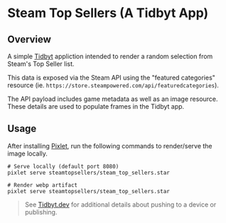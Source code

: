 # Steam Top Sellers (A Tidbyt App)

## Overview
A simple [Tidbyt](https://tidbyt.com/) appliction intended to render a random selection from Steam's Top Seller list. 

This data is exposed via the Steam API using the "featured categories" resource (ie. `https://store.steampowered.com/api/featuredcategories`).

The API payload includes game metadata as well as an image resource. These details are used to populate frames in the Tidbyt app.

## Usage
After installing [Pixlet](https://tidbyt.dev/docs/build/installing-pixlet), run the following commands to render/serve the image locally. 

```
# Serve locally (default port 8080)
pixlet serve steamtopsellers/steam_top_sellers.star

# Render webp artifact
pixlet serve steamtopsellers/steam_top_sellers.star
```

> See [Tidbyt.dev](https://tidbyt.dev/) for additional details about pushing to a device or publishing.